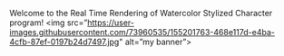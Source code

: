 Welcome to the Real Time Rendering of Watercolor Stylized Character program!
<img src=”https://user-images.githubusercontent.com/73960535/155201763-468e117d-e4ba-4cfb-87ef-0197b24d7497.jpg" alt=”my banner”>

